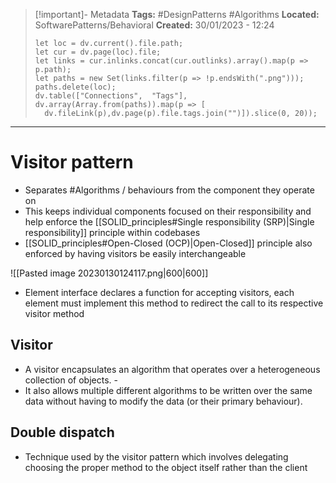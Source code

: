 > [!important]- Metadata
> **Tags:** #DesignPatterns #Algorithms 
> **Located:** SoftwarePatterns/Behavioral
> **Created:** 30/01/2023 - 12:24
> ```dataviewjs
>let loc = dv.current().file.path;
>let cur = dv.page(loc).file;
>let links = cur.inlinks.concat(cur.outlinks).array().map(p => p.path);
>let paths = new Set(links.filter(p => !p.endsWith(".png")));
>paths.delete(loc);
>dv.table(["Connections",  "Tags"], dv.array(Array.from(paths)).map(p => [
>   dv.fileLink(p),dv.page(p).file.tags.join("")]).slice(0, 20));
> ```

___
# Visitor pattern
- Separates #Algorithms / behaviours from the component they operate on
- This keeps individual components focused on their responsibility and help enforce the  [[SOLID_principles#Single responsibility (SRP)|Single responsibility]] principle within codebases
- [[SOLID_principles#Open-Closed (OCP)|Open-Closed]] principle also enforced by having visitors be easily interchangeable


![[Pasted image 20230130124117.png|600|600]]

- Element interface declares a function for accepting visitors, each element must implement this method to redirect the call to its respective visitor method 
## Visitor 
- A visitor encapsulates an algorithm that operates over a heterogeneous collection of objects. - 
- It also allows multiple different algorithms to be written over the same data without having to modify the data (or their primary behaviour).
## Double dispatch 
- Technique used by the visitor pattern which involves delegating choosing the proper method to the object itself rather than the client 